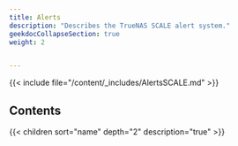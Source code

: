 ```yaml
---
title: Alerts
description: "Describes the TrueNAS SCALE alert system."
geekdocCollapseSection: true
weight: 2


---
```


{{< include file="/content/_includes/AlertsSCALE.md" >}}

## Contents

{{< children sort="name" depth="2" description="true" >}}
